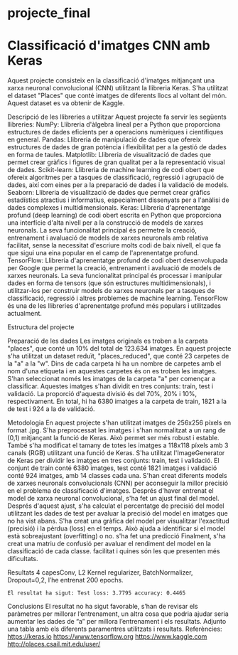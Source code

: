 # projecte_final 
# Classificació d'imatges CNN amb Keras

  
 Aquest projecte consisteix en la classificació d'imatges mitjançant una xarxa neuronal
 convolucional (CNN) utilitzant la llibreria Keras. S'ha utilitzat el dataset "Places" que conté
 imatges de diferents llocs al voltant del món. Aquest dataset es va obtenir de Kaggle.
 
 Descripció de les llibreries a utilitzar
 Aquest projecte fa servir les següents llibreries:
 NumPy: Llibreria d'àlgebra lineal per a Python que proporciona estructures de
 dades eficients per a operacions numèriques i científiques en general.
 Pandas: Llibreria de manipulació de dades que ofereix estructures de dades de
 gran potència i flexibilitat per a la gestió de dades en forma de taules.
 Matplotlib: Llibreria de visualització de dades que permet crear gràfics i figures de
 gran qualitat per a la representació visual de dades.
 Scikit-learn: Llibreria de machine learning de codi obert que ofereix algoritmes per a
 tasques de classificació, regressió i agrupació de dades, així com eines per a la
 preparació de dades i la validació de models.
 Seaborn: Llibreria de visualització de dades que permet crear gràfics estadístics
 atractius i informatius, especialment dissenyats per a l'anàlisi de dades complexes i
 multidimensionals.
 Keras: Llibreria d'aprenentatge profund (deep learning) de codi obert escrita en
 Python que proporciona una interfície d'alta nivell per a la construcció de models de
 xarxes neuronals. La seva funcionalitat principal és permetre la creació,
 entrenament i avaluació de models de xarxes neuronals amb relativa facilitat, sense
 la necessitat d'escriure molts codi de baix nivell, el que fa que sigui una eina
 popular en el camp de l'aprenentatge profund.
 TensorFlow: Llibreria d'aprenentatge profund de codi obert desenvolupada per
 Google que permet la creació, entrenament i avaluació de models de xarxes
 neuronals. La seva funcionalitat principal és processar i manipular dades en forma
 de tensors (que són estructures multidimensionals), i utilitzar-los per construir
 models de xarxes neuronals per a tasques de classificació, regressió i altres
 problemes de machine learning. TensorFlow és una de les llibreries d'aprenentatge
 profund més populars i utilitzades actualment.

 Estructura del projecte
 
  Preparació de les dades
 Les imatges originals es troben a la carpeta "places", que conté un 10% del total de
 123.634 imatges. En aquest projecte s'ha utilitzat un dataset reduït, "places_reduced", que
 conté 23 carpetes de la "a" a la "w". Dins de cada carpeta hi ha un nombre de carpetes
 amb el nom d'una etiqueta i en aquestes carpetes és on es troben les imatges.
 S'han seleccionat només les imatges de la carpeta "a" per començar a classificar.
 Aquestes imatges s'han dividit en tres conjunts: train, test i validació. La proporció
 d'aquesta divisió és del 70%, 20% i 10%, respectivament. En total, hi ha 6380 imatges a la
 carpeta de train, 1821 a la de test i 924 a la de validació.
 
  Metodologia
 En aquest projecte s'han utilitzat imatges de 256x256 píxels en format .jpg. S'ha
 preprocessat les imatges i s'han normalitzat a un rang de (0,1) mitjançant la funció de
 Keras. Això permet ser més robust i estable. També s'ha modificat el tamany de totes les
 imatges a 118x118 píxels amb 3 canals (RGB) utilitzant una funció de Keras.
 S'ha utilitzat l'ImageGenerator de Keras per dividir les imatges en tres conjunts: train, test i validació. El conjunt de train conté 6380 imatges, test conté 1821 imatges i validació conté
 924 imatges, amb 14 classes cada una.
 S'han creat diferents models de xarxes neuronals convolucionals (CNN) per aconseguir la
 millor precisió en el problema de classificació d'imatges. Després d'haver entrenat el
 model de xarxa neuronal convolucional, s'ha fet un ajust final del model. Després d'aquest
 ajust, s'ha calculat el percentatge de precisió del model utilitzant les dades de test per
 avaluar la precisió del model en imatges que no ha vist abans.
 S'ha creat una gràfica del model per visualitzar l'exactitud (precisió) i la pèrdua (loss) en el
 temps. Això ajuda a identificar si el model està sobreajustant (overfitting) o no.
s'ha fet una predicció
Finalment, s'ha creat una matriu de confusió per avaluar el rendiment del model en la classificació de cada classe. facilitat i quines són les que presenten més dificultats.

   Resultats
4 capesConv, L2 Kernel regularizer, BatchNormalizer, Dropout=0,2, l’he entrenat 200 epochs.

    El resultat ha sigut: Test loss: 3.7795 accuracy: 0.4465

 Conclusions
El resultat no ha sigut favorable, s’han de revisar els paràmetres per millorar l’entrenament, un altra cosa que podria ajudar seria aumentar les dades de “a” per millora l’entrenament i els resultats.
Adjunto una tabla amb els diferents paramentres utilitzats i resultats.
 Referències:
https://keras.io 
https://www.tensorflow.org 
https://www.kaggle.com 
http://places.csail.mit.edu/user/
   
